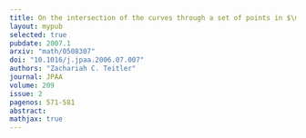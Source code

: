 ```yaml
---
title: On the intersection of the curves through a set of points in $\mathbb{P}^2$
layout: mypub
selected: true
pubdate: 2007.1
arxiv: "math/0508307"
doi: "10.1016/j.jpaa.2006.07.007"
authors: "Zachariah C. Teitler"
journal: JPAA
volume: 209
issue: 2
pagenos: 571-581
abstract:
mathjax: true
---
```

